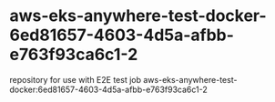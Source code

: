 # aws-eks-anywhere-test-docker-6ed81657-4603-4d5a-afbb-e763f93ca6c1-2
repository for use with E2E test job aws-eks-anywhere-test-docker:6ed81657-4603-4d5a-afbb-e763f93ca6c1-2
